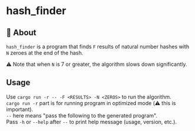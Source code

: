 # hash_finder

## 📖 About
`hash_finder` is a program that finds `F` results of natural number hashes 
with `N` zeroes at the end of the hash.

⚠️ Note that when `N` is 7 or greater, the algorithm slows down significantly.

## Usage
Use `cargo run -r -- -F <RESULTS> -N <ZEROS>` to run the algorithm.  
`cargo run -r` part is for running program in optimized mode (⚠️ this is important).  
`--` here means "pass the following to the generated program".  
Pass `-h` or `--help` after `--` to print help message (usage, version, etc.).